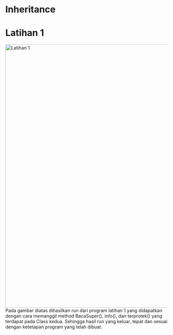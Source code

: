 # Inheritance

# Latihan 1
<img width="820" alt="Latihan 1" src="https://user-images.githubusercontent.com/68727623/111608628-03393d00-880c-11eb-8143-30c8e9d9d496.png">
Pada gambar diatas dihasilkan run dari program latihan 1 yang didapatkan dengan cara memanggil method BacaSuper(), info(), dan terprotek() yang terdapat pada Class kedua. Sehingga hasil run yang keluar, tepat dan sesuai dengan ketetapan program yang telah dibuat. 
